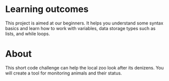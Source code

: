 # Learning outcomes

This project is aimed at our beginners. It helps you understand some syntax basics and learn how to work with variables, data storage types such as lists, and while loops.

# About

This short code challenge can help the local zoo look after its denizens. You will create a tool for monitoring animals and their status.

